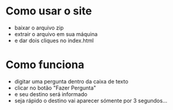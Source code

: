 # Como usar o site

- baixar o arquivo zip
- extrair o arquivo em sua máquina
- e dar dois cliques no index.html

# Como funciona

- digitar uma pergunta dentro da caixa de texto
- clicar no botão "Fazer Pergunta"
- e seu destino será informado 
- seja rápido o destino vai aparecer sómente por 3 segundos...
